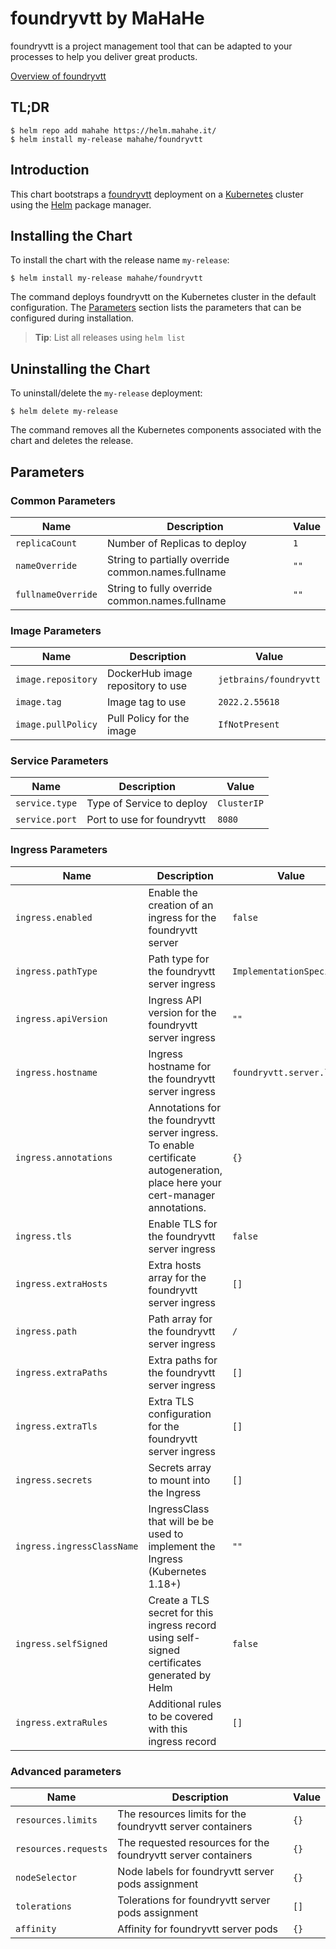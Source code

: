 # foundryvtt by MaHaHe

foundryvtt is a project management tool that can be adapted to your processes to help you deliver great products.

[Overview of foundryvtt](https://www.jetbrains.com/foundryvtt/)

## TL;DR

```console
$ helm repo add mahahe https://helm.mahahe.it/
$ helm install my-release mahahe/foundryvtt
```

## Introduction

This chart bootstraps a [foundryvtt](https://github.com/mahahe-it/helm/tree/main/charts/foundryvtt) deployment on a [Kubernetes](https://kubernetes.io) cluster using the [Helm](https://helm.sh) package manager.

## Installing the Chart

To install the chart with the release name `my-release`:

```console
$ helm install my-release mahahe/foundryvtt
```

The command deploys foundryvtt on the Kubernetes cluster in the default configuration. The [Parameters](#parameters) section lists the parameters that can be configured during installation.

> **Tip**: List all releases using `helm list`

## Uninstalling the Chart

To uninstall/delete the `my-release` deployment:

```console
$ helm delete my-release
```

The command removes all the Kubernetes components associated with the chart and deletes the release.

## Parameters

### Common Parameters

| Name               | Description                                        | Value |
| ------------------ | -------------------------------------------------- | ----- |
| `replicaCount`     | Number of Replicas to deploy                       | `1`   |
| `nameOverride`     | String to partially override common.names.fullname | `""`  |
| `fullnameOverride` | String to fully override common.names.fullname     | `""`  |


### Image Parameters

| Name               | Description                       | Value                |
| ------------------ | --------------------------------- | -------------------- |
| `image.repository` | DockerHub image repository to use | `jetbrains/foundryvtt` |
| `image.tag`        | Image tag to use                  | `2022.2.55618`       |
| `image.pullPolicy` | Pull Policy for the image         | `IfNotPresent`       |


### Service Parameters

| Name           | Description               | Value       |
| -------------- | ------------------------- | ----------- |
| `service.type` | Type of Service to deploy | `ClusterIP` |
| `service.port` | Port to use for foundryvtt  | `8080`      |


### Ingress Parameters

| Name                       | Description                                                                                                                  | Value                    |
| -------------------------- | ---------------------------------------------------------------------------------------------------------------------------- | ------------------------ |
| `ingress.enabled`          | Enable the creation of an ingress for the foundryvtt server                                                                    | `false`                  |
| `ingress.pathType`         | Path type for the foundryvtt server ingress                                                                                    | `ImplementationSpecific` |
| `ingress.apiVersion`       | Ingress API version for the foundryvtt server ingress                                                                          | `""`                     |
| `ingress.hostname`         | Ingress hostname for the foundryvtt server ingress                                                                             | `foundryvtt.server.local`  |
| `ingress.annotations`      | Annotations for the foundryvtt server ingress. To enable certificate autogeneration, place here your cert-manager annotations. | `{}`                     |
| `ingress.tls`              | Enable TLS for the foundryvtt server ingress                                                                                   | `false`                  |
| `ingress.extraHosts`       | Extra hosts array for the foundryvtt server ingress                                                                            | `[]`                     |
| `ingress.path`             | Path array for the foundryvtt server ingress                                                                                   | `/`                      |
| `ingress.extraPaths`       | Extra paths for the foundryvtt server ingress                                                                                  | `[]`                     |
| `ingress.extraTls`         | Extra TLS configuration for the foundryvtt server ingress                                                                      | `[]`                     |
| `ingress.secrets`          | Secrets array to mount into the Ingress                                                                                      | `[]`                     |
| `ingress.ingressClassName` | IngressClass that will be be used to implement the Ingress (Kubernetes 1.18+)                                                | `""`                     |
| `ingress.selfSigned`       | Create a TLS secret for this ingress record using self-signed certificates generated by Helm                                 | `false`                  |
| `ingress.extraRules`       | Additional rules to be covered with this ingress record                                                                      | `[]`                     |


### Advanced parameters

| Name                 | Description                                                | Value |
| -------------------- | ---------------------------------------------------------- | ----- |
| `resources.limits`   | The resources limits for the foundryvtt server containers    | `{}`  |
| `resources.requests` | The requested resources for the foundryvtt server containers | `{}`  |
| `nodeSelector`       | Node labels for foundryvtt server pods assignment            | `{}`  |
| `tolerations`        | Tolerations for foundryvtt server pods assignment            | `[]`  |
| `affinity`           | Affinity for foundryvtt server pods                          | `{}`  |

